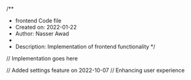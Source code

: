 /**
 * frontend Code file
 * Created on: 2022-01-22
 * Author: Nasser Awad
 *
 * Description: Implementation of frontend functionality
 */
 
// Implementation goes here


// Added settings feature on 2022-10-07
// Enhancing user experience
